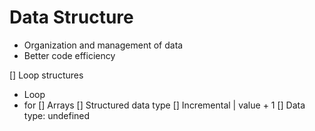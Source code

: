 # Data Structure

- Organization and management of data
- Better code efficiency

[] Loop structures
 - Loop
 - for
 [] Arrays
   [] Structured data type
[] Incremental | value + 1
[] Data type: undefined
